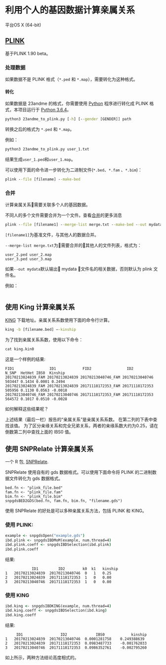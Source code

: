 # 利用个人的基因数据计算亲属关系

平台OS X (64-bit)

## [PLINK](http://www.cog-genomics.org/plink/1.9/)

基于PLINK 1.90 beta。

### 处理数据

如果数据不是 PLINK 格式（`*.ped` 和 `*.map`），需要转化为这种格式。

#### 转化

如果数据是 23andme 的格式，你需要使用 [Python](http://www.jade-cheng.com/au/23andme-to-plink/23andme-to-plink.py) 程序进行转化成 PLINK 格式，本项目运行于 [Python 3.6.4](https://www.python.org/downloads/release/python-364/)。

```cmd
python3 23andme_to_plink.py [-h] [--gender [GENDER]] path

```

转换之后的格式为 `*.ped` 和 `*.map`。

例如：

```cmd
python3 23andme_to_plink.py user_1.txt
```

结果生成`user_1.ped`和`user_1.map`。

可以使用下面的命令进一步转化为二进制文件(`*.bed`、`*.fam` 、`*.bim`)：

```cmd
plink --file [filename] --make-bed
```

### 合并

计算亲属关系需要关联多个人的基因数据。

不同人的多个文件需要合并为一个文件。查看[合并](http://www.cog-genomics.org/plink/1.9/data#merge_list)的更多消息

```cmd
plink --file [filename1] --merge-list merge.txt --make-bed --out mydata
```

`[filename1]`为基准文件，与其他人的数据合并。

`--merge-list merge.txt`为需要合并的其他人的文件列表，格式为：
```
user_2.ped user_2.map
user_3.ped user_3.map
```
如果`--out mydata`默认输出 mydata 文件名的相关数据，否则默认为 plink 文件名。

例如：

```cmd

```
## 使用 King 计算亲属关系


[KING](http://people.virginia.edu/~wc9c/KING/Download.htm) 下载地址。亲属关系系数使用下面的命令行计算。
 ```cmd
king -b [filename.bed] –-kinship
```

为了找到亲属关系系数，使用以下命令：


```cmd
cat king.kin0
```

这是一个样例的结果:

    FID1	            ID1	           FID2	               ID2	        N_SNP  HetHet IBS0	Kinship 
    20170213024839_FAM 20170213024839 20170213040746_FAM 20170213040746 503447 0.1434 0.0001 0.2494
    20170213024839_FAM 20170213024839 20171118172353_FAM 20171118172353 505956 0.1130 0.0563 -0.0018
    20170213040746_FAM 20170213040746 20171118172353_FAM 20171118172353 564572 0.1017 0.0510 -0.0028

如何解释这些结果呢？

上述结果（最后一栏）报告的“亲属关系”是亲属关系系数。 
在第二列的下表中查找该值。 
为了区分亲缘关系和完全兄弟关系，两者的亲缘系数大约为0.25，请在倒数第二列中查找上面的 IBS0 值。

 
## 使用 SNPRelate 计算亲属关系

一个 R 包, [SNPRelate](https://bioconductor.org/packages/release/bioc/html/SNPRelate.html).

SNPRelate 使用自有的 gds 数据格式。可以使用下面命令将 PLINK 的二进制数据文件转化为 gds 数据格式。
 
```
bed.fn <- "plink_file.bed" 
fam.fn <- "plink_file.fam" 
bim.fn <- "plink_file.bim"
snpgdsBED2GDS(bed.fn, fam.fn, bim.fn, "filename.gds")
```
使用 SNPRelate 的好处是可以多种亲属关系方法，包括 PLINK 和 KING。

### 使用 PLINK:

```cmd
example <- snpgdsOpen("example.gds")
ibd.plink <- snpgdsIBDMoM(example, num.thread=4) 
ibd.plink.coeff <- snpgdsIBDSelection(ibd.plink) 
ibd.plink.coeff
```

结果:		

                ID1         ID2        k0  k1   kinship
    1	20170213024839	20170213040746	0	1	0.25
    2	20170213024839	20171118172353	1	0	0.00
    3	20170213040746	20171118172353	1	0	0.00


### 使用 KING
```cmd
ibd.king <- snpgdsIBDKING(example, num.thread=4) 
ibd.king.coeff <- snpgdsIBDSelection(ibd.king) 
ibd.king.coeff

```

结果:
 
         ID1	             ID2	         IBS0	         kinship
    1	20170213024839	20170213040746	0.0001281758	0.249388639
    2	20170213024839	20171118172353	0.0983487733	-0.001762033
    3	20170213040746	20171118172353	0.0986352761	-0.002795260


如上所示，两种方法结论高度相式的。

